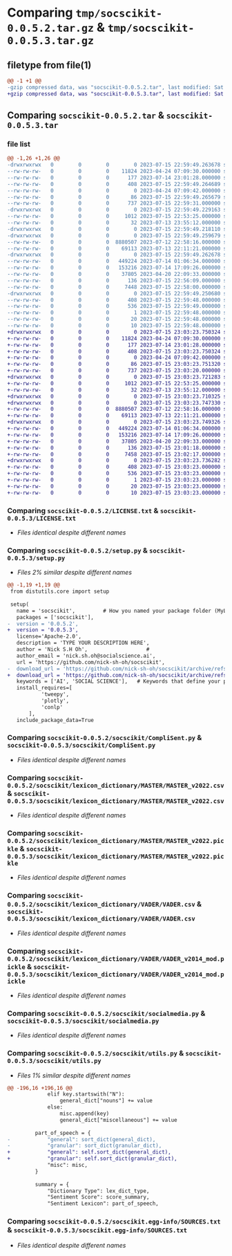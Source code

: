 # Comparing `tmp/socscikit-0.0.5.2.tar.gz` & `tmp/socscikit-0.0.5.3.tar.gz`

## filetype from file(1)

```diff
@@ -1 +1 @@
-gzip compressed data, was "socscikit-0.0.5.2.tar", last modified: Sat Jul 15 22:59:49 2023, max compression
+gzip compressed data, was "socscikit-0.0.5.3.tar", last modified: Sat Jul 15 23:03:23 2023, max compression
```

## Comparing `socscikit-0.0.5.2.tar` & `socscikit-0.0.5.3.tar`

### file list

```diff
@@ -1,26 +1,26 @@
-drwxrwxrwx   0        0        0        0 2023-07-15 22:59:49.263678 socscikit-0.0.5.2/
--rw-rw-rw-   0        0        0    11824 2023-04-24 07:09:30.000000 socscikit-0.0.5.2/LICENSE.txt
--rw-rw-rw-   0        0        0      177 2023-07-14 23:01:28.000000 socscikit-0.0.5.2/MANIFEST.in
--rw-rw-rw-   0        0        0      408 2023-07-15 22:59:49.264689 socscikit-0.0.5.2/PKG-INFO
--rw-rw-rw-   0        0        0        0 2023-04-24 07:09:42.000000 socscikit-0.0.5.2/README.md
--rw-rw-rw-   0        0        0       86 2023-07-15 22:59:49.265679 socscikit-0.0.5.2/setup.cfg
--rw-rw-rw-   0        0        0      737 2023-07-15 22:59:31.000000 socscikit-0.0.5.2/setup.py
-drwxrwxrwx   0        0        0        0 2023-07-15 22:59:49.229163 socscikit-0.0.5.2/socscikit/
--rw-rw-rw-   0        0        0     1012 2023-07-15 22:53:25.000000 socscikit-0.0.5.2/socscikit/CompliSent.py
--rw-rw-rw-   0        0        0       32 2023-07-13 23:55:12.000000 socscikit-0.0.5.2/socscikit/__init__.py
-drwxrwxrwx   0        0        0        0 2023-07-15 22:59:49.218110 socscikit-0.0.5.2/socscikit/lexicon_dictionary/
-drwxrwxrwx   0        0        0        0 2023-07-15 22:59:49.259679 socscikit-0.0.5.2/socscikit/lexicon_dictionary/MASTER/
--rw-rw-rw-   0        0        0  8880507 2023-07-12 22:58:16.000000 socscikit-0.0.5.2/socscikit/lexicon_dictionary/MASTER/MASTER_v2022.csv
--rw-rw-rw-   0        0        0    69113 2023-07-13 22:11:21.000000 socscikit-0.0.5.2/socscikit/lexicon_dictionary/MASTER/MASTER_v2022.pickle
-drwxrwxrwx   0        0        0        0 2023-07-15 22:59:49.262678 socscikit-0.0.5.2/socscikit/lexicon_dictionary/VADER/
--rw-rw-rw-   0        0        0   449224 2023-07-14 01:06:34.000000 socscikit-0.0.5.2/socscikit/lexicon_dictionary/VADER/VADER.csv
--rw-rw-rw-   0        0        0   153216 2023-07-14 17:09:26.000000 socscikit-0.0.5.2/socscikit/lexicon_dictionary/VADER/VADER_v2014_mod.pickle
--rw-rw-rw-   0        0        0    37805 2023-04-20 22:09:33.000000 socscikit-0.0.5.2/socscikit/socialmedia.py
--rw-rw-rw-   0        0        0      136 2023-07-15 22:56:09.000000 socscikit-0.0.5.2/socscikit/test.py
--rw-rw-rw-   0        0        0     7448 2023-07-15 22:58:00.000000 socscikit-0.0.5.2/socscikit/utils.py
-drwxrwxrwx   0        0        0        0 2023-07-15 22:59:49.250680 socscikit-0.0.5.2/socscikit.egg-info/
--rw-rw-rw-   0        0        0      408 2023-07-15 22:59:48.000000 socscikit-0.0.5.2/socscikit.egg-info/PKG-INFO
--rw-rw-rw-   0        0        0      536 2023-07-15 22:59:49.000000 socscikit-0.0.5.2/socscikit.egg-info/SOURCES.txt
--rw-rw-rw-   0        0        0        1 2023-07-15 22:59:48.000000 socscikit-0.0.5.2/socscikit.egg-info/dependency_links.txt
--rw-rw-rw-   0        0        0       20 2023-07-15 22:59:48.000000 socscikit-0.0.5.2/socscikit.egg-info/requires.txt
--rw-rw-rw-   0        0        0       10 2023-07-15 22:59:48.000000 socscikit-0.0.5.2/socscikit.egg-info/top_level.txt
+drwxrwxrwx   0        0        0        0 2023-07-15 23:03:23.750324 socscikit-0.0.5.3/
+-rw-rw-rw-   0        0        0    11824 2023-04-24 07:09:30.000000 socscikit-0.0.5.3/LICENSE.txt
+-rw-rw-rw-   0        0        0      177 2023-07-14 23:01:28.000000 socscikit-0.0.5.3/MANIFEST.in
+-rw-rw-rw-   0        0        0      408 2023-07-15 23:03:23.750324 socscikit-0.0.5.3/PKG-INFO
+-rw-rw-rw-   0        0        0        0 2023-04-24 07:09:42.000000 socscikit-0.0.5.3/README.md
+-rw-rw-rw-   0        0        0       86 2023-07-15 23:03:23.751320 socscikit-0.0.5.3/setup.cfg
+-rw-rw-rw-   0        0        0      737 2023-07-15 23:03:20.000000 socscikit-0.0.5.3/setup.py
+drwxrwxrwx   0        0        0        0 2023-07-15 23:03:23.721283 socscikit-0.0.5.3/socscikit/
+-rw-rw-rw-   0        0        0     1012 2023-07-15 22:53:25.000000 socscikit-0.0.5.3/socscikit/CompliSent.py
+-rw-rw-rw-   0        0        0       32 2023-07-13 23:55:12.000000 socscikit-0.0.5.3/socscikit/__init__.py
+drwxrwxrwx   0        0        0        0 2023-07-15 23:03:23.710325 socscikit-0.0.5.3/socscikit/lexicon_dictionary/
+drwxrwxrwx   0        0        0        0 2023-07-15 23:03:23.747330 socscikit-0.0.5.3/socscikit/lexicon_dictionary/MASTER/
+-rw-rw-rw-   0        0        0  8880507 2023-07-12 22:58:16.000000 socscikit-0.0.5.3/socscikit/lexicon_dictionary/MASTER/MASTER_v2022.csv
+-rw-rw-rw-   0        0        0    69113 2023-07-13 22:11:21.000000 socscikit-0.0.5.3/socscikit/lexicon_dictionary/MASTER/MASTER_v2022.pickle
+drwxrwxrwx   0        0        0        0 2023-07-15 23:03:23.749326 socscikit-0.0.5.3/socscikit/lexicon_dictionary/VADER/
+-rw-rw-rw-   0        0        0   449224 2023-07-14 01:06:34.000000 socscikit-0.0.5.3/socscikit/lexicon_dictionary/VADER/VADER.csv
+-rw-rw-rw-   0        0        0   153216 2023-07-14 17:09:26.000000 socscikit-0.0.5.3/socscikit/lexicon_dictionary/VADER/VADER_v2014_mod.pickle
+-rw-rw-rw-   0        0        0    37805 2023-04-20 22:09:33.000000 socscikit-0.0.5.3/socscikit/socialmedia.py
+-rw-rw-rw-   0        0        0      136 2023-07-15 23:01:18.000000 socscikit-0.0.5.3/socscikit/test.py
+-rw-rw-rw-   0        0        0     7458 2023-07-15 23:02:17.000000 socscikit-0.0.5.3/socscikit/utils.py
+drwxrwxrwx   0        0        0        0 2023-07-15 23:03:23.736282 socscikit-0.0.5.3/socscikit.egg-info/
+-rw-rw-rw-   0        0        0      408 2023-07-15 23:03:23.000000 socscikit-0.0.5.3/socscikit.egg-info/PKG-INFO
+-rw-rw-rw-   0        0        0      536 2023-07-15 23:03:23.000000 socscikit-0.0.5.3/socscikit.egg-info/SOURCES.txt
+-rw-rw-rw-   0        0        0        1 2023-07-15 23:03:23.000000 socscikit-0.0.5.3/socscikit.egg-info/dependency_links.txt
+-rw-rw-rw-   0        0        0       20 2023-07-15 23:03:23.000000 socscikit-0.0.5.3/socscikit.egg-info/requires.txt
+-rw-rw-rw-   0        0        0       10 2023-07-15 23:03:23.000000 socscikit-0.0.5.3/socscikit.egg-info/top_level.txt
```

### Comparing `socscikit-0.0.5.2/LICENSE.txt` & `socscikit-0.0.5.3/LICENSE.txt`

 * *Files identical despite different names*

### Comparing `socscikit-0.0.5.2/setup.py` & `socscikit-0.0.5.3/setup.py`

 * *Files 2% similar despite different names*

```diff
@@ -1,19 +1,19 @@
 from distutils.core import setup
 
 setup(
   name = 'socscikit',         # How you named your package folder (MyLib)
   packages = ['socscikit'],   
-  version = '0.0.5.2',      
+  version = '0.0.5.3',      
   license='Apache-2.0',        
   description = 'TYPE YOUR DESCRIPTION HERE',   
   author = 'Nick S.H Oh',                   #
   author_email = 'nick.sh.oh@socialscience.ai',      
   url = 'https://github.com/nick-sh-oh/socscikit',  
-  download_url = 'https://github.com/nick-sh-oh/socscikit/archive/refs/tags/0.0.5.2.tar.gz', 
+  download_url = 'https://github.com/nick-sh-oh/socscikit/archive/refs/tags/0.0.5.3.tar.gz', 
   keywords = ['AI', 'SOCIAL SCIENCE'],   # Keywords that define your package best
   install_requires=[            
           'tweepy',
           'plotly',
           'conlp'
       ],
   include_package_data=True
```

### Comparing `socscikit-0.0.5.2/socscikit/CompliSent.py` & `socscikit-0.0.5.3/socscikit/CompliSent.py`

 * *Files identical despite different names*

### Comparing `socscikit-0.0.5.2/socscikit/lexicon_dictionary/MASTER/MASTER_v2022.csv` & `socscikit-0.0.5.3/socscikit/lexicon_dictionary/MASTER/MASTER_v2022.csv`

 * *Files identical despite different names*

### Comparing `socscikit-0.0.5.2/socscikit/lexicon_dictionary/MASTER/MASTER_v2022.pickle` & `socscikit-0.0.5.3/socscikit/lexicon_dictionary/MASTER/MASTER_v2022.pickle`

 * *Files identical despite different names*

### Comparing `socscikit-0.0.5.2/socscikit/lexicon_dictionary/VADER/VADER.csv` & `socscikit-0.0.5.3/socscikit/lexicon_dictionary/VADER/VADER.csv`

 * *Files identical despite different names*

### Comparing `socscikit-0.0.5.2/socscikit/lexicon_dictionary/VADER/VADER_v2014_mod.pickle` & `socscikit-0.0.5.3/socscikit/lexicon_dictionary/VADER/VADER_v2014_mod.pickle`

 * *Files identical despite different names*

### Comparing `socscikit-0.0.5.2/socscikit/socialmedia.py` & `socscikit-0.0.5.3/socscikit/socialmedia.py`

 * *Files identical despite different names*

### Comparing `socscikit-0.0.5.2/socscikit/utils.py` & `socscikit-0.0.5.3/socscikit/utils.py`

 * *Files 1% similar despite different names*

```diff
@@ -196,16 +196,16 @@
             elif key.startswith("N"):
                 general_dict["nouns"] += value
             else:
                 misc.append(key)
                 general_dict["miscellaneous"] += value
 
         part_of_speech = {
-            "general": sort_dict(general_dict),
-            "granular": sort_dict(granular_dict),
+            "general": self.sort_dict(general_dict),
+            "granular": self.sort_dict(granular_dict),
             "misc": misc,
         }
 
         summary = {
             "Dictionary Type": lex_dict_type,
             "Sentiment Score": score_summary,
             "Sentiment Lexicon": part_of_speech,
```

### Comparing `socscikit-0.0.5.2/socscikit.egg-info/SOURCES.txt` & `socscikit-0.0.5.3/socscikit.egg-info/SOURCES.txt`

 * *Files identical despite different names*

